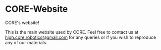 # CORE-Website
CORE's website!

This is the main website used by CORE. Feel free to contact us at high.core.robotics@gmail.com for any queries or if you wish to reproduce any of our materials.
